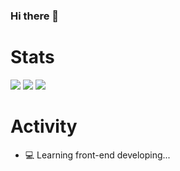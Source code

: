 ### Hi there 👋

<!--
- 🔭 I’m currently working on ...
- 🌱 I’m currently learning ...
- 👯 I’m looking to collaborate on ...
- 🤔 I’m looking for help with ...
- 💬 Ask me about ...
- 📫 How to reach me: ...
- 😄 Pronouns: ...
- ⚡ Fun fact: ...
-->

# Stats

![](https://github-readme-stats.vercel.app/api?username=roberthuang1024&show_icons=true&count_private=true)
![](https://github-profile-summary-cards.vercel.app/api/cards/profile-details?username=roberthuang1024)
![](https://github-readme-stats.vercel.app/api/top-langs/?username=roberthuang1024&layout=compact)

# Activity
- 💻 Learning front-end developing...
